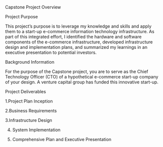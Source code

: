 Capstone Project Overview

Project Purpose


This project’s purpose is to leverage my knowledge and skills and apply them
to a start-up e-commerce information technology infrastructure. As part of this integrated
effort, I identified the hardware and software components of the e-commerce
infrastructure, developed infrastructure design and implementation plans, and summarized my
learnings in an executive presentation to potential investors.

Background Information

For the purpose of the Capstone project, you are to serve as the Chief Technology Officer (CTO)
of a hypothetical e-commerce start-up company of your design. A venture capital group has
funded this innovative start-up.


Project Deliverables

1.Project Plan Inception

2.Business Requirements

3.Infrastructure Design

4. System Implementation

5. Comprehensive Plan and Executive Presentation
